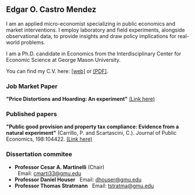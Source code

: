 ## Edgar O. Castro Mendez

I am an applied micro-economist specializing in public economics and market interventions. I employ laboratory and field experiments, alongside observational data, to provide insights and draw policy implications for real-world problems.

I am a Ph.D. candidate in Economics from the Interdisciplinary Center for Economic Science at George Mason University.

You can find my C.V. here: [[web]](https://ecastrom.github.io/eocastrom/cv) or [[PDF]](https://drive.google.com/file/d/14Q2V_9fIHtX4CvBdCw6HVwxmuQJ7eViJ/view?usp=drive_link).

### Job Market Paper

**"Price Distortions and Hoarding: An experiment\"** [(Link here)](https://drive.google.com/file/d/14KfuyY0jWgYsuD6m6OXHnyTfOOa-PAyA/view?usp=drive_link)

### Published papers

**"Public good provision and property tax compliance: Evidence from a natural experiment\"** (Carrillo, P. and Scartascini, C.). Journal of Public Economics, 198:104422. [(Link here)](https://doi.org/10.1016/j.jpubeco.2021.104422)


### Dissertation commitee
-   **Professor Cesar A. Martinelli** (Chair)\
&nbsp; Email: [cmarti33@gmu.edu](mailto:cmarti33@gmu.edu)
-   **Professor Daniel Houser**
&nbsp; Email: <dhouser@gmu.edu>
-   **Professor Thomas Stratmann**
&nbsp; Email: <tstratma@gmu.edu>
